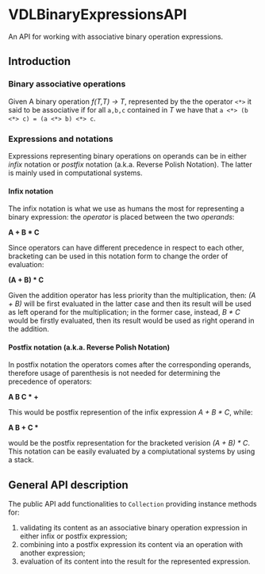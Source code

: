 # VDLBinaryExpressionsAPI

An API for working with associative binary operation expressions.

## Introduction 
### Binary associative operations
Given A binary operation *f(T,T) -> T*, represented by the the operator `<*>` it said to be associative if for all `a,b,c` contained in *T* we have that `a <*> (b <*> c) = (a <*> b) <*> c`.

### Expressions and notations
Expressions representing binary operations on operands can be in either *infix* notation or *postfix* notation (a.k.a. Reverse Polish Notation). The latter is mainly used in computational systems.

#### Infix notation
The infix notation is what we use as humans the most for representing a binary expression: the *operator* is placed between the two *operands*:

**A + B * C**

Since operators can have different precedence in respect to each other, bracketing can be used in this notation form to change the order of evaluation:

**(A + B) * C**

Given the addition operator has less priority than the multiplication, then: 
*(A + B)* will be first evaluated in the latter case and then its result will be used as left operand for the multiplication; in the former case, instead, *B * C*  would be firstly evaluated, then its result would be used as right operand in the addition.

#### Postfix notation (a.k.a. Reverse Polish Notation)
In postfix notation the operators comes after the corresponding operands, therefore usage of parenthesis is not needed for determining the precedence of operators:

**A B C * +**

This would be postfix represention of the infix expression *A + B * C*, while:

**A B + C &ast;** 

would be the postfix representation for the bracketed verision *(A + B) * C*.
This notation can be easily evaluated by a compiutational systems by using a stack.

## General API description
The public API add functionalities to `Collection` providing instance methods for:

1. validating its content as an associative binary operation expression in either infix or postfix expression; 
2. combining into a postfix expression its content via an operation with another expression; 
3. evaluation of its content into the result for the represented expression.

